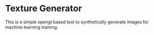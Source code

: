 # Texture Generator

This is a simple opengl based tool to synthetically generate images for machine learning training. 
